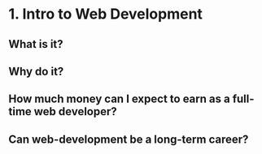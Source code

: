 # 1. Intro to Web Development
## What is it?
## Why do it?
## How much money can I expect to earn as a full-time web developer?
## Can web-development be a long-term career?
